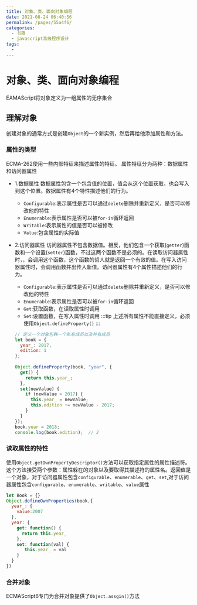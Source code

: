 ```yaml
---
title: 对象、类、面向对象编程
date: 2021-08-24 06:40:56
permalink: /pages/55a4f6/
categories:
  - 书籍
  - javascript高级程序设计
tags:
  - 
---
```

# 对象、类、面向对象编程

EAMAScript将对象定义为一组属性的无序集合

## 理解对象

创建对象的通常方式是创建`Object`的一个新实例，然后再给他添加属性和方法。

### 属性的类型

ECMA-262使用一些内部特征来描述属性的特征。
属性特征分为两种：数据属性和访问器属性

+ 1.数据属性
  数据属性包含一个包含值的位置，值会从这个位置获取，也会写入到这个位置。数据属性有4个特性描述他们的行为。
  + `Configurable`:表示属性是否可以通过`delete`删除并重新定义，是否可以修改他的特性
  + `Enumerable`:表示属性是否可以被`for-in`循环返回
  + `Writable`:表示属性的值是否可以被修改
  + `Value`:包含属性的实际值

+ 2.访问器属性
  访问器属性不包含数据值。相反，他们包含一个获取(`getter`)函数和一个设置(`setter`)函数，不过这两个函数不是必须的。在读取访问器属性时，，会调用这个函数，这个函数的哲人就是返回一个有效的值。在写入访问器属性时，会调用函数并出传入新值。访问器属性有4个属性描述他们的行为。
  + `Configurable`:表示属性是否可以通过`delete`删除并重新定义，是否可以修改他的特性
  + `Enumerable`:表示属性是否可以被`for-in`循环返回
  + `Get`:获取函数，在读取属性时调用
  + `Set`:设置函数，在写入属性时调用
  :::tip
  上述所有属性不能直接定义，必须使用`Object.defineProperty()`
  :::

  ```js
  // 定义一个对象包韩一个私有成员以及共有成员
  let book = {
    year_: 2017,
    edition: 1
  };
    
  Object.defineProperty(book, "year", {
    get() {
      return this.year_;
    },
    set(newValue) {
      if (newValue > 2017) {
        this.year_ = newValue;
        this.edition += newValue - 2017;
      }
    }
  });
  book.year = 2018;
  console.log(book.edition);  // 2
  ```

### 读取属性的特性

使用`Object.getOwnPropertyDescriptor()`方法可以获取指定属性的属性描述符。这个方法接受两个参数：属性躲在的对象以及要取得其描述符的属性名。返回值是一个对象，对于访问器属性包含`configurable`、`enumerable`、`get`、`set`,对于访问器属性包含`configurable`、`enumerable`、`writable`、`value`属性

```js
let Book = {}
Object.defineOwnProperties(book,{
  year_: {
    value:2007
  },
  year: {
    get: function() {
      return this.year_
    },
    set: function(val) {
       this.year_ = val
    }
  }
})
```

### 合并对象

ECMAScript6专门为合并对象提供了`Object.assgin()`方法
